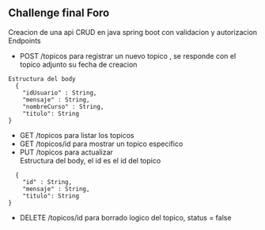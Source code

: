 ## Challenge final Foro  
Creacion de una api CRUD en java spring boot con validacion y autorizacion
Endpoints
- POST /topicos para registrar un nuevo topico , se responde con el topico adjunto su fecha de creacion
```
Estructura del body
  {
	"idUsuario" : String,
	"mensaje" : String,
	"nombreCurso" : String,
	"titulo": String
}
```
- GET /topicos para listar los topicos  
- GET /topicos/id  para mostrar un topico especifico  
- PUT /topicos para actualizar    
Estructura del body, el id es el id del topico
```
  {
	"id" : String, 
	"mensaje" : String,
	"titulo": String
}
```
- DELETE /topicos/id  para borrado logico del topico, status = false



